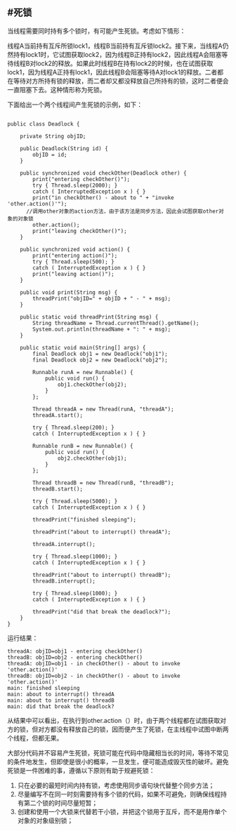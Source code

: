 #死锁
---

当线程需要同时持有多个锁时，有可能产生死锁。考虑如下情形：

线程A当前持有互斥所锁lock1，线程B当前持有互斥锁lock2。接下来，当线程A仍然持有lock1时，它试图获取lock2，因为线程B正持有lock2，因此线程A会阻塞等待线程B对lock2的释放。如果此时线程B在持有lock2的时候，也在试图获取lock1，因为线程A正持有lock1，因此线程B会阻塞等待A对lock1的释放。二者都在等待对方所持有锁的释放，而二者却又都没释放自己所持有的锁，这时二者便会一直阻塞下去。这种情形称为死锁。

下面给出一个两个线程间产生死锁的示例，如下：

```

public class Deadlock {

	private String objID;

	public Deadlock(String id) {
		objID = id;
	}

	public synchronized void checkOther(Deadlock other) {
		print("entering checkOther()");  
        try { Thread.sleep(2000); }   
        catch ( InterruptedException x ) { }  
        print("in checkOther() - about to " + "invoke 'other.action()'");  
      //调用other对象的action方法，由于该方法是同步方法，因此会试图获取other对象的对象锁  
        other.action();  
        print("leaving checkOther()");  
	}
	
	public synchronized void action() {  
        print("entering action()");  
        try { Thread.sleep(500); }   
        catch ( InterruptedException x ) { }  
        print("leaving action()");  
    }  

	public void print(String msg) {
		threadPrint("objID=" + objID + " - " + msg);
	}
	
	public static void threadPrint(String msg) {  
        String threadName = Thread.currentThread().getName();  
        System.out.println(threadName + ": " + msg);  
    }  
	
	public static void main(String[] args) {
		final Deadlock obj1 = new Deadlock("obj1");  
        final Deadlock obj2 = new Deadlock("obj2");  
        
        Runnable runA = new Runnable() {  
            public void run() {  
                obj1.checkOther(obj2);  
            }  
        };  
        
        Thread threadA = new Thread(runA, "threadA");  
        threadA.start();  
  
        try { Thread.sleep(200); }   
        catch ( InterruptedException x ) { }  
        
        Runnable runB = new Runnable() {  
            public void run() {  
                obj2.checkOther(obj1);  
            }  
        };  
        
        Thread threadB = new Thread(runB, "threadB");  
        threadB.start();  
  
        try { Thread.sleep(5000); }   
        catch ( InterruptedException x ) { }  
  
        threadPrint("finished sleeping");  
  
        threadPrint("about to interrupt() threadA"); 
        
        threadA.interrupt();  
        
        try { Thread.sleep(1000); }   
        catch ( InterruptedException x ) { }  
  
        threadPrint("about to interrupt() threadB");  
        threadB.interrupt();  
  
        try { Thread.sleep(1000); }   
        catch ( InterruptedException x ) { }  
  
        threadPrint("did that break the deadlock?");  
	}
}

```

运行结果：

```
threadA: objID=obj1 - entering checkOther()
threadB: objID=obj2 - entering checkOther()
threadA: objID=obj1 - in checkOther() - about to invoke 'other.action()'
threadB: objID=obj2 - in checkOther() - about to invoke 'other.action()'
main: finished sleeping
main: about to interrupt() threadA
main: about to interrupt() threadB
main: did that break the deadlock?
```

从结果中可以看出，在执行到other.action（）时，由于两个线程都在试图获取对方的锁，但对方都没有释放自己的锁，因而便产生了死锁，在主线程中试图中断两个线程，但都无果。

大部分代码并不容易产生死锁，死锁可能在代码中隐藏相当长的时间，等待不常见的条件地发生，但即使是很小的概率，一旦发生，便可能造成毁灭性的破坏。避免死锁是一件困难的事，遵循以下原则有助于规避死锁： 

1. 只在必要的最短时间内持有锁，考虑使用同步语句块代替整个同步方法；
2. 尽量编写不在同一时刻需要持有多个锁的代码，如果不可避免，则确保线程持有第二个锁的时间尽量短暂；
3. 创建和使用一个大锁来代替若干小锁，并把这个锁用于互斥，而不是用作单个对象的对象级别锁；